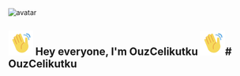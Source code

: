 <img align="center" alt="avatar" width="700" height= "150" src="OuzCelikutku.gif"> 

## <img src="hi.gif" width="50" height="50" > Hey everyone, I'm OuzCelikutku <img src="hi.gif" width="50" height="50" ># OuzCelikutku
